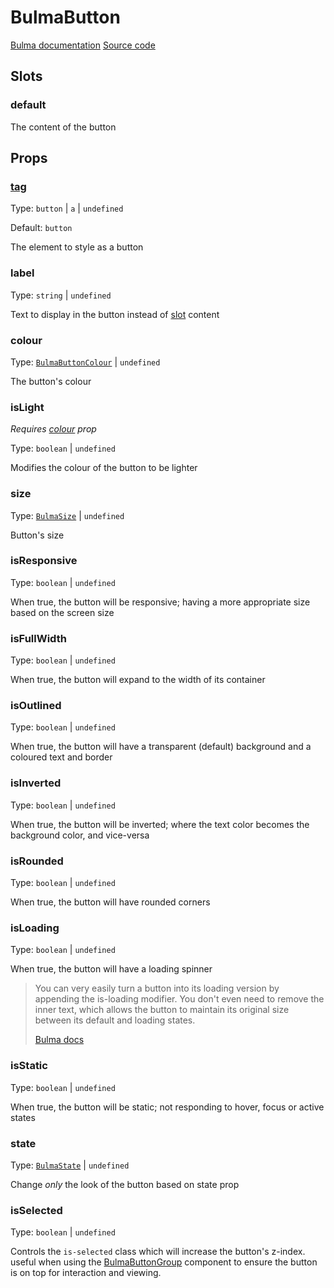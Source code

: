 # BulmaButton

[Bulma documentation](https://bulma.io/documentation/elements/button/)
[Source code](https://github.com/csc530/vuebulma/blob/main/src/components/BulmaButton.vue)

## Slots

### default

The content of the button

## Props

### [tag](../types/common_types.md#tag)

Type: `button` | `a` | `undefined`

Default: `button`

The element to style as a button

### label

Type: `string` | `undefined`

Text to display in the button instead of [slot](#default) content

### colour

Type: [`BulmaButtonColour`](../types/BulmaButtonColour.md) | `undefined`

The button's colour

### isLight

*Requires [colour](#colour) prop*

Type: `boolean` | `undefined`

Modifies the colour of the button to be lighter

### size

Type: [`BulmaSize`](../types/common_types.md#bulmasize) | `undefined`

Button's size

### isResponsive

Type: `boolean` | `undefined`

When true, the button will be responsive; having a more appropriate size based on the screen size

### isFullWidth

Type:  `boolean` | `undefined`

When true, the button will expand to the width of its container

### isOutlined

Type:  `boolean` | `undefined`

When true, the button will have a transparent (default) background and a coloured text and border

### isInverted

Type:  `boolean` | `undefined`

When true, the button will be inverted; where the text color becomes the background color, and vice-versa

### isRounded

Type:  `boolean` | `undefined`

When true, the button will have rounded corners

### isLoading

Type:  `boolean` | `undefined`

When true, the button will have a loading spinner

> You can very easily turn a button into its loading version by appending the is-loading modifier. You don't even need
> to remove the inner text, which allows the button to maintain its original size between its default and loading
> states.
>
> [Bulma docs](https://bulma.io/documentation/elements/button/#states)

### isStatic

Type:  `boolean` | `undefined`

When true, the button will be static; not responding to hover, focus or active states

### state

[//]: # (todo)

[//todo]: # (todo - add link to BulmaButtonState)
Type:  [`BulmaState`](../types/bulmastates.md) | `undefined`

Change _only_ the look of the button based on state prop

### isSelected

Type:  `boolean` | `undefined`

Controls the `is-selected` class which will increase the button's z-index. useful when using
the [BulmaButtonGroup](BulmaButtonGroup.md) component to ensure the button is on top for interaction and viewing.
